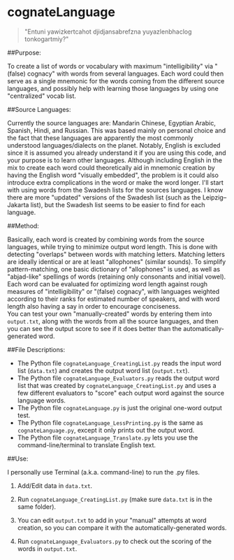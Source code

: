 # cognateLanguage

> "Entuni yawizkertcahot djidjansabrefzna yuyazlenbhaclog tonkogartmiy?"

##Purpose:

To create a list of words or vocabulary with maximum "intelligibility" via "(false) cognacy" with words from several languages.  Each word could then serve as a single mnemonic for the words coming from the different source languages, and possibly help with learning those languages by using one "centralized" vocab list.

##Source Languages:

Currently the source languages are:  Mandarin Chinese, Egyptian Arabic, Spanish, Hindi, and Russian.  This was based mainly on personal choice and the fact that these languages are apparently the most commonly understood languages/dialects on the planet.  Notably, English is excluded since it is assumed you already understand it if you are using this code, and your purpose is to learn other languages.  Although including English in the mix to create each word could theoretically aid in mnemonic creation by having the English word "visually embedded", the problem is it could also introduce extra complications in the word or make the word longer.
I'll start with using words from the Swadesh lists for the sources languages.  I know there are more "updated" versions of the Swadesh list (such as the Leipzig–Jakarta list), but the Swadesh list seems to be easier to find for each language.

##Method:

Basically, each word is created by combining words from the source languages, while trying to minimize output word length.  This is done with detecting "overlaps" between words with matching letters.  Matching letters are ideally identical or are at least "allophones" (similar sounds).  To simplify pattern-matching, one basic dictionary of "allophones" is used, as well as "abjad-like" spellings of words (retaining only consonants and initial vowel).  
Each word can be evaluated for optimizing word length against rough measures of "intelligibility" or "(false) cognacy", with languages weighted according to their ranks for estimated number of speakers, and with word length also having a say in order to encourage conciseness.  
You can test your own "manually-created" words by entering them into ```output.txt```, along with the words from all the source languages, and then you can see the output score to see if it does better than the automatically-generated word.

##File Descriptions:

* The Python file ```cognateLanguage_CreatingList.py``` reads the input word list (```data.txt```) and creates the output word list (```output.txt```).
* The Python file ```cognateLanguage_Evaluators.py``` reads the output word list that was created by ```cognateLanguage_CreatingList.py``` and uses a few different evaluators to "score" each output word against the source language words.
* The Python file ```cognateLanguage.py``` is just the original one-word output test.
* The Python file ```cognateLanguage_LessPrinting.py``` is the same as ```cognateLanguage.py```, except it only prints out the output word.
* The Python file ```cognateLanguage_Translate.py``` lets you use the command-line/terminal to translate English text.

##Use:

I personally use Terminal (a.k.a. command-line) to run the .py files.

1. Add/Edit data in ```data.txt```.

2. Run ```cognateLanguage_CreatingList.py``` (make sure ```data.txt``` is in the same folder).

3. You can edit ```output.txt``` to add in your "manual" attempts at word creation, so you can compare it with the automatically-generated words. 

4. Run ```cognateLanguage_Evaluators.py``` to check out the scoring of the words in ```output.txt```.
